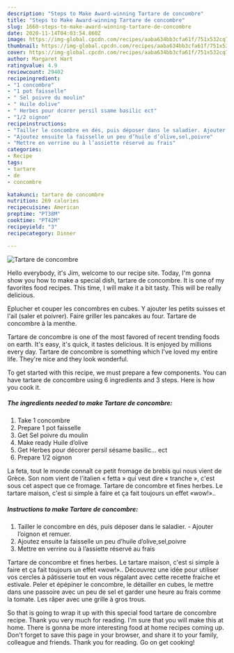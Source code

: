 ```yaml
---
description: "Steps to Make Award-winning Tartare de concombre"
title: "Steps to Make Award-winning Tartare de concombre"
slug: 1660-steps-to-make-award-winning-tartare-de-concombre
date: 2020-11-14T04:03:54.860Z
image: https://img-global.cpcdn.com/recipes/aaba634bb3cfa61f/751x532cq70/tartare-de-concombre-photo-principale-de-la-recette.jpg
thumbnail: https://img-global.cpcdn.com/recipes/aaba634bb3cfa61f/751x532cq70/tartare-de-concombre-photo-principale-de-la-recette.jpg
cover: https://img-global.cpcdn.com/recipes/aaba634bb3cfa61f/751x532cq70/tartare-de-concombre-photo-principale-de-la-recette.jpg
author: Margaret Hart
ratingvalue: 4.9
reviewcount: 29402
recipeingredient:
- "1 concombre"
- "1 pot faisselle"
- " Sel poivre du moulin"
- " Huile dolive"
- " Herbes pour dcorer persil ssame basilic ect"
- "1/2 oignon"
recipeinstructions:
- "Tailler le concombre en dés, puis déposer dans le saladier. Ajouter l’oignon et remuer."
- "Ajoutez ensuite la faisselle un peu d’huile d’olive,sel,poivre"
- "Mettre en verrine ou à l’assiette réservé au frais"
categories:
- Recipe
tags:
- tartare
- de
- concombre

katakunci: tartare de concombre 
nutrition: 269 calories
recipecuisine: American
preptime: "PT38M"
cooktime: "PT42M"
recipeyield: "3"
recipecategory: Dinner

---
```



![Tartare de concombre](https://img-global.cpcdn.com/recipes/aaba634bb3cfa61f/751x532cq70/tartare-de-concombre-photo-principale-de-la-recette.jpg)

Hello everybody, it's Jim, welcome to our recipe site. Today, I'm gonna show you how to make a special dish, tartare de concombre. It is one of my favorites food recipes. This time, I will make it a bit tasty. This will be really delicious.

Eplucher et couper les concombres en cubes. Y ajouter les petits suisses et l&#39;ail (saler et poivrer). Faire griller les pancakes au four. Tartare de concombre à la menthe.

Tartare de concombre is one of the most favored of recent trending foods on earth. It's easy, it's quick, it tastes delicious. It is enjoyed by millions every day. Tartare de concombre is something which I've loved my entire life. They're nice and they look wonderful.


To get started with this recipe, we must prepare a few components. You can have tartare de concombre using 6 ingredients and 3 steps. Here is how you cook it.

<!--inarticleads1-->

##### The ingredients needed to make Tartare de concombre:

1. Take 1 concombre
1. Prepare 1 pot faisselle
1. Get  Sel poivre du moulin
1. Make ready  Huile d’olive
1. Get  Herbes pour décorer persil sésame basilic... ect
1. Prepare 1/2 oignon


La feta, tout le monde connaît ce petit fromage de brebis qui nous vient de Grèce. Son nom vient de l&#39;italien « fetta » qui veut dire « tranche », c&#39;est sous cet aspect que ce fromage. Tartare de concombre et fines herbes. Le tartare maison, c&#39;est si simple à faire et ça fait toujours un effet «wow!».. 

<!--inarticleads2-->

##### Instructions to make Tartare de concombre:

1. Tailler le concombre en dés, puis déposer dans le saladier. - Ajouter l’oignon et remuer.
1. Ajoutez ensuite la faisselle un peu d’huile d’olive,sel,poivre
1. Mettre en verrine ou à l’assiette réservé au frais


Tartare de concombre et fines herbes. Le tartare maison, c&#39;est si simple à faire et ça fait toujours un effet «wow!».. Découvrez une idée pour utiliser vos cercles à pâtisserie tout en vous régalant avec cette recette fraiche et estivale. Peler et épépiner le concombre, le détailler en cubes, le mettre dans une passoire avec un peu de sel et garder une heure au frais comme la tomate. Les râper avec une grille à gros trous. 

So that is going to wrap it up with this special food tartare de concombre recipe. Thank you very much for reading. I'm sure that you will make this at home. There is gonna be more interesting food at home recipes coming up. Don't forget to save this page in your browser, and share it to your family, colleague and friends. Thank you for reading. Go on get cooking!
